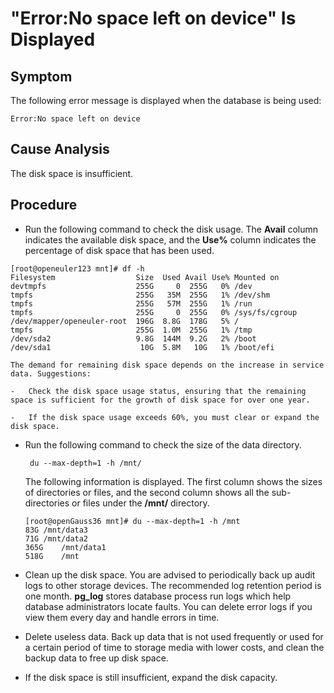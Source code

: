 # "Error:No space left on device" Is Displayed<a name="EN-US_TOPIC_0291615090"></a>

## Symptom<a name="section668912633713"></a>

The following error message is displayed when the database is being used:

```
Error:No space left on device
```

## Cause Analysis<a name="section1232620121376"></a>

The disk space is insufficient.

## Procedure<a name="section1643310207377"></a>

-   Run the following command to check the disk usage. The  **Avail**  column indicates the available disk space, and the  **Use%**  column indicates the percentage of disk space that has been used.

```
[root@openeuler123 mnt]# df -h
Filesystem                  Size  Used Avail Use% Mounted on
devtmpfs                    255G     0  255G   0% /dev
tmpfs                       255G   35M  255G   1% /dev/shm
tmpfs                       255G   57M  255G   1% /run
tmpfs                       255G     0  255G   0% /sys/fs/cgroup
/dev/mapper/openeuler-root  196G  8.8G  178G   5% /
tmpfs                       255G  1.0M  255G   1% /tmp
/dev/sda2                   9.8G  144M  9.2G   2% /boot
/dev/sda1                    10G  5.8M   10G   1% /boot/efi
```

    The demand for remaining disk space depends on the increase in service data. Suggestions:

    -   Check the disk space usage status, ensuring that the remaining space is sufficient for the growth of disk space for over one year.

    -   If the disk space usage exceeds 60%, you must clear or expand the disk space.


-   Run the following command to check the size of the data directory.

    ```
     du --max-depth=1 -h /mnt/ 
    ```

    The following information is displayed. The first column shows the sizes of directories or files, and the second column shows all the sub-directories or files under the  **/mnt/**  directory.

    ```
    [root@openGauss36 mnt]# du --max-depth=1 -h /mnt
    83G	/mnt/data3
    71G	/mnt/data2
    365G	/mnt/data1
    518G	/mnt
    ```

-   Clean up the disk space. You are advised to periodically back up audit logs to other storage devices. The recommended log retention period is one month.  **pg\_log**  stores database process run logs which help database administrators locate faults. You can delete error logs if you view them every day and handle errors in time.

-   Delete useless data. Back up data that is not used frequently or used for a certain period of time to storage media with lower costs, and clean the backup data to free up disk space.

-   If the disk space is still insufficient, expand the disk capacity.


